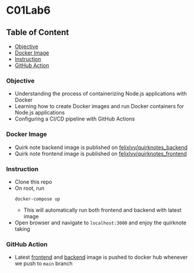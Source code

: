 # C01Lab6
## Table of Content
- [Objective](#objective)
- [Docker Image](#docker-image)
- [Instruction](#instruction)
- [GitHub Action](#github-action)
### Objective
- Understanding the process of containerizing Node.js applications with Docker
- Learning how to create Docker images and run Docker containers for Node.js applications
- Configuring a CI/CD pipeline with GitHub Actions
### Docker Image
- Quirk note backend image is published on [felixlyy/quirknotes_backend](https://hub.docker.com/repository/docker/felixlyy/quirknotes_backend/general)
- Quirk note frontend image is published on [felixlyy/quirknotes_frontend](https://hub.docker.com/repository/docker/felixlyy/quirknotes_frontend/general)
### Instruction
- Clone this repo
- On root, run 
    ```
    docker-compose up
    ```
    - This will automatically run both frontend and backend with latest image 
- Open browser and navigate to `localhost:3000` and enjoy the quirknote taking
### GitHub Action
- Latest [frontend](https://hub.docker.com/repository/docker/felixlyy/quirknotes_frontend/general) and [backend](https://hub.docker.com/repository/docker/felixlyy/quirknotes_backend/general) image is pushed to docker hub whenever we push to `main` branch